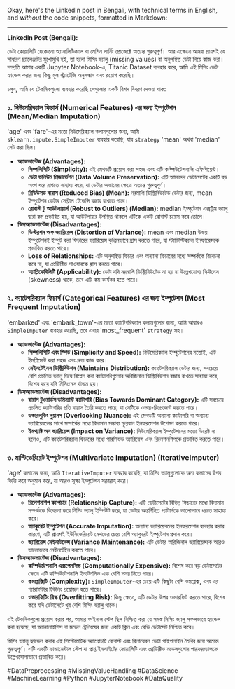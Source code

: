 Okay, here's the LinkedIn post in Bengali, with technical terms in English, and *without* the code snippets, formatted in Markdown:

---

**LinkedIn Post (Bengali):**

ডেটা কোয়ালিটি যেকোনো অ্যানালিটিক্যাল বা মেশিন লার্নিং প্রোজেক্টে অত্যন্ত গুরুত্বপূর্ণ। আর এক্ষেত্রে আমরা প্রায়শই যে সাধারণ চ্যালেঞ্জটির মুখোমুখি হই, তা হলো মিসিং ভ্যালু (missing values) বা অনুপস্থিত ডেটা নিয়ে কাজ করা। সম্প্রতি আমার একটি Jupyter Notebook-এ, Titanic Dataset ব্যবহার করে, আমি এই মিসিং ডেটা হ্যান্ডেল করার জন্য কিছু মূল স্ট্র্যাটেজি অনুসন্ধান এবং প্রয়োগ করেছি।

চলুন, আমি যে টেকনিকগুলো ব্যবহার করেছি সেগুলোর একটি বিশদ বিবরণ দেওয়া যাক:

### ১. নিউমেরিক্যাল ফিচার্স (Numerical Features) এর জন্য ইম্পুটেশন (Mean/Median Imputation)

'age' এবং 'fare'-এর মতো নিউমেরিক্যাল কলামগুলোর জন্য, আমি `sklearn.impute.SimpleImputer` ব্যবহার করেছি, যার `strategy` 'mean' অথবা 'median' সেট করা ছিল।

* **অ্যাডভান্টেজ (Advantages):**
    * **সিম্পলিসিটি (Simplicity):** এই মেথডটি প্রয়োগ করা সহজ এবং এটি কম্পিউটেশনালি এফিশিয়েন্ট।
    * **ডেটা ভলিউম প্রিজার্ভেশন (Data Volume Preservation):** এটি আমাদের ডেটাসেটের একটি বড় অংশ ধরে রাখতে সাহায্য করে, যা ডেটার অভাবের ক্ষেত্রে অত্যন্ত গুরুত্বপূর্ণ।
    * **রিডিউসড বায়াস (Reduced Bias) (Mean):** নরমালি ডিস্ট্রিবিউটেড ডেটার জন্য, mean ইম্পুটেশন ডেটার সেন্ট্রাল টেন্ডেন্সি বজায় রাখতে পারে।
    * **রোবাস্ট টু আউটলায়ার্স (Robust to Outliers) (Median):** median ইম্পুটেশন এক্সট্রিম ভ্যালু দ্বারা কম প্রভাবিত হয়, যা আউটলায়ার উপস্থিত থাকলে এটিকে একটি রোবাস্ট চয়েস করে তোলে।
* **ডিসঅ্যাডভান্টেজ (Disadvantages):**
    * **ডিস্টরশন অফ ভ্যারিয়েন্স (Distortion of Variance):** mean এবং median উভয় ইম্পুটেশনই ইম্পুট করা ফিচারের ভ্যারিয়েন্স কৃত্রিমভাবে হ্রাস করতে পারে, যা স্ট্যাটিস্টিক্যাল ইনফারেন্সকে প্রভাবিত করতে পারে।
    * **Loss of Relationships:** এটি অনুপস্থিত ফিচার এবং অন্যান্য ফিচারের মধ্যে সম্পর্ককে বিবেচনা করে না, যা প্রেডিক্টিভ পাওয়ারকে হ্রাস করতে পারে।
    * **অ্যাপ্লিকেবিলিটি (Applicability):** ডেটা যদি নরমালি ডিস্ট্রিবিউটেড না হয় বা উল্লেখযোগ্য স্কিউনেস (skewness) থাকে, তবে এটি কম কার্যকর হতে পারে।

### ২. ক্যাটেগরিক্যাল ফিচার্স (Categorical Features) এর জন্য ইম্পুটেশন (Most Frequent Imputation)

'embarked' এবং 'embark_town'-এর মতো ক্যাটেগরিক্যাল কলামগুলোর জন্য, আমি আবারও `SimpleImputer` ব্যবহার করেছি, তবে এবার 'most_frequent' `strategy` সহ।

* **অ্যাডভান্টেজ (Advantages):**
    * **সিম্পলিসিটি এবং স্পিড (Simplicity and Speed):** নিউমেরিক্যাল ইম্পুটেশনের মতোই, এটি ইমপ্লিমেন্ট করা সহজ এবং দ্রুত কাজ করে।
    * **মেইনটেইনস ডিস্ট্রিবিউশন (Maintains Distribution):** ক্যাটেগরিক্যাল ডেটার জন্য, সবচেয়ে বেশি প্রচলিত ভ্যালু দিয়ে রিপ্লেস করা ক্যাটাগরিগুলোর অরিজিনাল ডিস্ট্রিবিউশন বজায় রাখতে সাহায্য করে, বিশেষ করে যদি মিসিংনেস র্যান্ডম হয়।
* **ডিসঅ্যাডভান্টেজ (Disadvantages):**
    * **বায়াস টুওয়ার্ডস ডমিন্যান্ট ক্যাটাগরি (Bias Towards Dominant Category):** এটি সবচেয়ে প্রচলিত ক্যাটাগরির প্রতি বায়াস তৈরি করতে পারে, যা সেটিকে ওভার-রিপ্রেজেন্ট করতে পারে।
    * **ওভারলুকিং নুয়ানস (Overlooking Nuance):** এই মেথডটি অন্যান্য ক্যাটাগরি বা অন্যান্য ভ্যারিয়েবলের সাথে সম্পর্কের মধ্যে বিদ্যমান সম্ভাব্য মূল্যবান ইনফরমেশন উপেক্ষা করতে পারে।
    * **ইমপ্যাক্ট অন ভ্যারিয়েন্স (Impact on Variance):** নিউমেরিক্যাল ইম্পুটেশনের মতো ডিরেক্ট না হলেও, এটি ক্যাটেগরিক্যাল ফিচারের মধ্যে পারসিভড ভ্যারিয়েন্স এবং রিলেশনশিপকে প্রভাবিত করতে পারে।

### ৩. মাল্টিভেরিয়েট ইম্পুটেশন (Multivariate Imputation) (IterativeImputer)

'age' কলামের জন্য, আমি `IterativeImputer` ব্যবহার করেছি, যা মিসিং ভ্যালুগুলোকে অন্য কলামের উপর ভিত্তি করে অনুমান করে, যা আরও সূক্ষ্ম ইম্পুটেশন সরবরাহ করে।

* **অ্যাডভান্টেজ (Advantages):**
    * **রিলেশনশিপ ক্যাপচার (Relationship Capture):** এটি ডেটাসেটের বিভিন্ন ফিচারের মধ্যে বিদ্যমান সম্পর্ককে বিবেচনা করে মিসিং ভ্যালু ইম্পিউট করে, যা ডেটার অন্তর্নিহিত প্যাটার্নকে ভালোভাবে ধরতে সাহায্য করে।
    * **অ্যাকুরেট ইম্পুটেশন (Accurate Imputation):** অন্যান্য ভ্যারিয়েবলের ইনফরমেশন ব্যবহার করার কারণে, এটি প্রায়শই ইউনিভেরিয়েট মেথডের চেয়ে বেশি অ্যাকুরেট ইম্পুটেশন প্রদান করে।
    * **ভ্যারিয়েন্স মেইনটেনেন্স (Variance Maintenance):** এটি ডেটার অরিজিনাল ভ্যারিয়েন্সকে আরও ভালোভাবে মেইনটেইন করতে পারে।
* **ডিসঅ্যাডভান্টেজ (Disadvantages):**
    * **কম্পিউটেশনালি এক্সপেনসিভ (Computationally Expensive):** বিশেষ করে বড় ডেটাসেটের ক্ষেত্রে এটি কম্পিউটেশনালি ইনটেনসিভ এবং বেশি সময় নিতে পারে।
    * **কমপ্লেক্সিটি (Complexity):** `SimpleImputer`-এর চেয়ে এটি কিছুটা বেশি কমপ্লেক্স, এবং এর প্যারামিটার টিউনিং প্রয়োজন হতে পারে।
    * **ওভারফিটিং রিস্ক (Overfitting Risk):** কিছু ক্ষেত্রে, এটি ডেটার উপর ওভারফিট করতে পারে, বিশেষ করে যদি ডেটাসেটে খুব বেশি মিসিং ভ্যালু থাকে।

এই টেকনিকগুলো প্রয়োগ করার পর, আমার ফাইনাল স্টেপ ছিল নিশ্চিত করা যে সমস্ত মিসিং ভ্যালু সফলভাবে হ্যান্ডেল করা হয়েছে, যা অ্যানালাইসিস বা মডেল ট্রেনিংয়ের জন্য একটি ক্লিন এবং রেডি ডেটাসেট নিশ্চিত করে।

মিসিং ভ্যালু হ্যান্ডেল করার এই সিস্টেমেটিক অ্যাপ্রোচটি রোবাস্ট এবং রিলায়েবল ডেটা পাইপলাইন তৈরির জন্য অত্যন্ত গুরুত্বপূর্ণ। এটি একটি ফান্ডামেন্টাল স্টেপ যা প্রাপ্ত ইনসাইটের কোয়ালিটি এবং প্রেডিক্টিভ মডেলগুলোর পারফরম্যান্সকে উল্লেখযোগ্যভাবে প্রভাবিত করে।

#DataPreprocessing #MissingValueHandling #DataScience #MachineLearning #Python #JupyterNotebook #DataQuality
